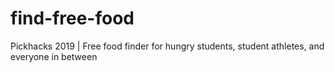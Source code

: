 # find-free-food
Pickhacks 2019 | Free food finder for hungry students, student athletes, and everyone in between
